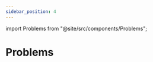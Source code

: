 ```yaml
---
sidebar_position: 4
---
```


import Problems from "@site/src/components/Problems";

# Problems

<Problems />

